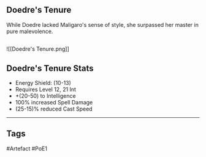 ## Doedre's Tenure
While Doedre lacked Maligaro's sense of style,
she surpassed her master in pure malevolence.
##
![[Doedre's Tenure.png]]
## Doedre's Tenure Stats
- Energy Shield: (10-13)
- Requires Level 12, 21 Int
- +(20-50) to Intelligence
- 100% increased Spell Damage
- (25-15)% reduced Cast Speed


---
## Tags
#Artefact
#PoE1